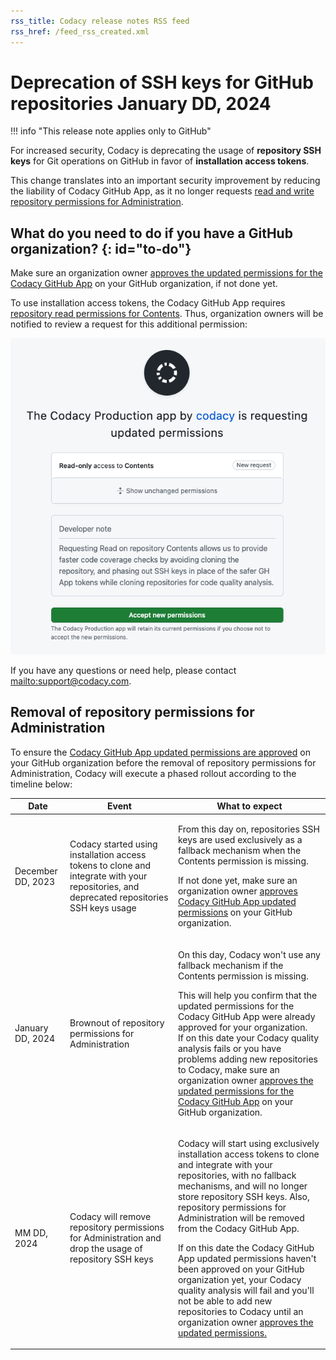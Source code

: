 ```yaml
---
rss_title: Codacy release notes RSS feed
rss_href: /feed_rss_created.xml
---
```


# Deprecation of SSH keys for GitHub repositories January DD, 2024

!!! info "This release note applies only to GitHub"

For increased security, Codacy is deprecating the usage of **repository SSH keys** for Git operations on GitHub in favor of **installation access tokens**.

This change translates into an important security improvement by reducing the liability of Codacy GitHub App, as it no longer requests [read and write repository permissions for Administration](https://docs.github.com/en/enterprise-cloud@latest/rest/overview/permissions-required-for-github-apps?apiVersion=2022-11-28#repository-permissions-for-administration).

## What do you need to do if you have a GitHub organization? {: id="to-do"}

Make sure an organization owner [approves the updated permissions for the Codacy GitHub App](https://docs.github.com/en/apps/using-github-apps/approving-updated-permissions-for-a-github-app) on your GitHub organization, if not done yet.

To use installation access tokens, the Codacy GitHub App requires [repository read permissions for Contents](https://docs.github.com/en/enterprise-cloud@latest/rest/overview/permissions-required-for-github-apps?apiVersion=2022-11-28#repository-permissions-for-contents). Thus, organization owners will be notified to review a request for this additional permission:

![Codacy GitHub App updated permissions request](../images/2023-12-DD-gh-updated-permissions.png)

If you have any questions or need help, please contact <mailto:support@codacy.com>.

## Removal of repository permissions for Administration

To ensure the [Codacy GitHub App updated permissions are approved](#to-do) on your GitHub organization before the removal of repository permissions for Administration, Codacy will execute a phased rollout according to the timeline below:

<table>
  <thead>
    <th>Date</th>
    <th>Event</th>
    <th>What to expect</th>
  </thead>
  <tbody>
    <tr>
      <td>December DD, 2023</td>
      <td>Codacy started using installation access tokens to clone and integrate with your repositories, and deprecated repositories SSH keys usage</td>
      <td>
        <p>From this day on, repositories SSH keys are used exclusively as a fallback mechanism when the Contents permission is missing.</p>
        <p>If not done yet, make sure an organization owner <a href="#to-do">approves Codacy GitHub App updated permissions</a> on your GitHub organization.</p>
      </td>
    </tr>
    <tr>
      <td>January DD, 2024</td>
      <td>Brownout of repository permissions for Administration</td>
      <td>
        <p>On this day, Codacy won't use any fallback mechanism if the Contents permission is missing.</p>
        <p>This will help you confirm that the updated permissions for the Codacy GitHub App were already approved for your organization.<br/>If on this date your Codacy quality analysis fails or you have problems adding new repositories to Codacy, make sure an organization owner <a href="#to-do">approves the updated permissions for the Codacy GitHub App</a> on your GitHub organization.</p>
      </td>
    </tr>
    <tr>
      <td>MM DD, 2024</td>
      <td>Codacy will remove repository permissions for Administration and drop the usage of repository SSH keys</td>
      <td>
        <p>Codacy will start using exclusively installation access tokens to clone and integrate with your repositories, with no fallback mechanisms, and will no longer store repository SSH keys. Also, repository permissions for Administration will be removed from the Codacy GitHub App.</p>
        <p>If on this date the Codacy GitHub App updated permissions haven't been approved on your GitHub organization yet, your Codacy quality analysis will fail and you'll not be able to add new repositories to Codacy until an organization owner <a href="#to-do">approves the updated permissions.</a></p>
      </td>
    </tr>
  </tbody>
</table>
